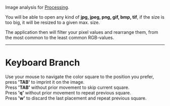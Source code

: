Image analysis for <a href="http://processing.org">Processing</a>.

You will be able to open any kind of <b>jpg, jpeg, png, gif, bmp, tif</b>,
if the size is too big, it will be resized to a given max. size.

The application then will filter your pixel values and rearrange them,
from the most common to the least common RGB-values.

<hr>

<h1>Keyboard Branch</h1>

<p>
Use your mouse to navigate the color square to the position you prefer, press <b>'TAB'</b>
to imprint it on the image.<br>
Press <b>'TAB'</b> without prior movement to skip current square.<br>
Press <b>'q'</b> without prior movement to repeat previous square.<br>
Press <b>'w'</b> to discard the last placement and repeat previous square.
</p>
